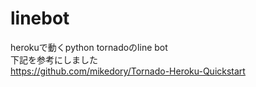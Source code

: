 # linebot
herokuで動くpython tornadoのline bot  
下記を参考にしました  
https://github.com/mikedory/Tornado-Heroku-Quickstart
